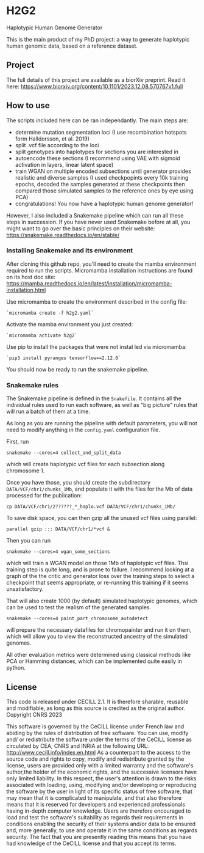 # H2G2
Haplotypic Human Genome Generator

This is the main product of my PhD project: a way to generate haplotypic human genomic data, based on a reference dataset.

## Project
The full details of this project are available as a biorXiv preprint. Read it here: https://www.biorxiv.org/content/10.1101/2023.12.08.570767v1.full

## How to use 
The scripts included here can be ran independantly. The main steps are:
 - determine mutation segmentation loci (I use recombination hotspots form Halldorsson, et al. 2019)
 - split .vcf file according to the loci
 - split genotypes into haplotypes for sections you are interested in
 - autoencode these sections (I recommend using VAE with sigmoid activation in layers, linear latent space)
 - train WGAN on multiple encoded subsections until generator provides realistic and diverse samples (I used checkpopints every 10k training epochs, decoded the samples generated at these checkpoints then compared those simulated samples to the reference ones by eye using PCA)
 - congratulations! You now have a haplotypic human genome generator!

However, I also included a Snakemake pipeline which can run all these steps in succession.  If you have never used Snakemake before at all, you might want to go over the basic principles on their website: https://snakemake.readthedocs.io/en/stable/

### Installing Snakemake and its environment
After cloning this github repo, you'll need to create the mamba environment required to run the scripts. Micromamba installation instructions are found on its host doc site: https://mamba.readthedocs.io/en/latest/installation/micromamba-installation.html

Use micromamba to create the environment described in the config file: 

    `micromamba create -f h2g2.yaml`
    
Activate the mamba environment you just created:

    `micromamba activate h2g2`
Use pip to install the packages that were not instal
led via micromamba:

    `pip3 install pyranges tensorflow==2.12.0`
    
You should now be ready to run the snakemake pipeline.

### Snakemake rules
The Snakemake pipeline is defined in the `Snakefile`. It contains all the individual rules used to run each software, as well as "big picture" rules that will run a batch of them at a time.

As long as you are running the pipeline with default parameters, you will not need to modify anything in the `config.yaml` configuration file. 

First, run 

`snakemake --cores=4 collect_and_split_data` 

which will create haplotypic vcf files for each subsection along chromosome 1.

Once you have those, you should create the subdirectory `DATA/VCF/chr1/chunks_1Mb`, and populate it with the files for the Mb of data processed for the publication: 

`cp DATA/VCF/chr1/2??????_*_haplo.vcf DATA/VCF/chr1/chunks_1Mb/`

To save disk space, you can then gzip all the unused vcf files using parallel: 

`parallel gzip ::: DATA/VCF/chr1/*vcf &`

Then you can run 

`snakemake --cores=4 wgan_some_sections`

which will train a WGAN model on those 1Mb of haplotypic vcf files. Thsi training step is quite long, and is prone to failure. I recommend looking at a graph of the the critic and generator loss over the training steps to select a checkpoint that seems appropriate, or re-running this training if it seems unsatisfactory.

That will also create 1000 (by default) simulated haplotypic genomes, which can be used to test the realism of the generated samples.

`snakemake --cores=4 paint_part_chromosome_autodetect` 

will prepare the necessary datafiles for chromopainter and run it on them, which will allow you to view the reconstructed ancestry of the simulated genomes.

All other evaluation metrics were determined using classical methods like PCA or Hamming distances, which can be implemented quite easily in python.

## License
This code is released under CECILL 2.1. It is therefore sharable, reusable and modifiable, as long as this source is credited as the original author.
Copyright CNRS 2023

This software is governed by the CeCILL  license under French law and abiding
by the rules of distribution of free software. You can use, modify and/ or
redistribute the software under the terms of the CeCILL license as circulated
by CEA, CNRS and INRIA at the following URL:
http://www.cecill.info/index.en.html
As a counterpart to the access to the source code and  rights to copy, modify
and redistribute granted by the license, users are provided only with a limited
warranty  and the software's author,the holder of the economic rights, and the
successive licensors have only limited liability.
In this respect, the user's attention is drawn to the risks associated with
loading, using, modifying and/or developing or reproducing the software by the
user in light of its specific status of free software, that may mean  that it
is complicated to manipulate, and that also therefore means  that it is
reserved for developers  and  experienced professionals having in-depth
computer knowledge. Users are therefore encouraged to load and test the
software's suitability as regards their requirements in conditions enabling
the security of their systems and/or data to be ensured and, more generally,
to use and operate it in the same conditions as regards security.
The fact that you are presently reading this means that you have had knowledge
of the CeCILL license and that you accept its terms.


